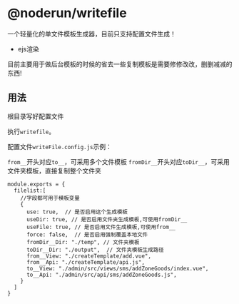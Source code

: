 # @noderun/writefile

一个轻量化的单文件模板生成器，目前只支持配置文件生成！

 * ejs渲染

目前主要用于做后台模板的时候的省去一些复制模板是需要修修改改，删删减减的东西!

## 用法

根目录写好配置文件

执行`writefile`。

配置文件`writeFile.config.js`示例：

`from__`开头对应`to__`，可采用多个文件模板
`fromDir__`开头对应`toDir__`，可采用文件夹模板，直接复制整个文件夹
```
module.exports = {
  filelist:[
    //字段都可用于模板变量
    {
      use: true,  // 是否启用这个生成模板
      useDir: true, // 是否启用文件夹生成模板,可使用fromDir__
      useFile: true, // 是否启用文件生成模板,可使用from__
      force: false,  // 是否启用强制覆盖本地文件
      fromDir__Dir: "./temp", // 文件夹模板
      toDir__Dir: "./output",  // 文件夹模板生成路径
      from__View: "./createTemplate/add.vue",
      from__Api: "./createTemplate/api.js",
      to__View: "./admin/src/views/sms/addZoneGoods/index.vue",
      to__Api: "./admin/src/api/sms/addZoneGoods.js",
    }
  ]
}
```